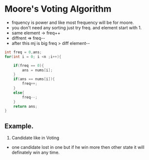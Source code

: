 # Moore's Voting Algorithm

- frquency is power and like most frequency will be for moore.
- you don't need any sorting just try freq. and element start with 1. 
- same element -> freq++
- diffrent => freq--
- after this mj is big freq > diff element--



```c++
int freq = 0,ans;
for(int i = 0; i <n ;i++){

    if(freq == 0){
        ans = nums[i];
    }
    if(ans == nums[i]){
        freq++;
    }
    else{
        freq--;
    }
    return ans;
}

```
## Example.
1) Candidate like in Voting
- one candidate lost in one but if he win more then other state it will definately win any time.
